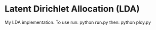 Latent Dirichlet Allocation (LDA)
=================================

My LDA implementation.
To use run:
    python run.py
then:
    python ploy.py
